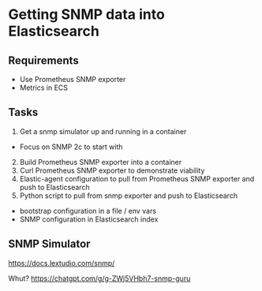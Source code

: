 # Getting SNMP data into Elasticsearch

## Requirements

- Use Prometheus SNMP exporter
- Metrics in ECS

## Tasks
1. Get a snmp simulator up and running in a container 
  - Focus on SNMP 2c to start with
2. Build Prometheus SNMP exporter into a container
3. Curl Prometheus SNMP exporter to demonstrate viability
4. Elastic-agent configuration to pull from Prometheus SNMP exporter and push to Elasticsearch
5. Python script to pull from snmp exporter and push to Elasticsearch
  - bootstrap configuration in a file / env vars
  - SNMP configuration in Elasticsearch index

## SNMP Simulator

https://docs.lextudio.com/snmp/

Whut?
https://chatgpt.com/g/g-ZWj5VHbh7-snmp-guru


